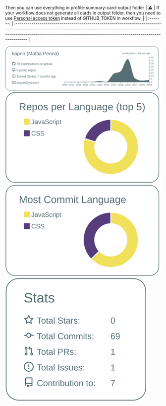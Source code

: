 Then you can use everything in profile-summary-card-output folder
| :warning: | If your workflow does not generate all cards in output folder, then you need to use [Personal access token](https://docs.github.com/en/actions/configuring-and-managing-workflows/creating-and-storing-encrypted-secrets) instead of GITHUB_TOKEN in workflow. |
| :-------: | :------------------------------------------------------------------------------------------------------------------------------------------------------------------------------------------------------------------------------------------------ |

[![](./profile-summary-card-output/default/0-profile-details.svg)](https://github.com/tiapnn/tiapnn)
[![](./profile-summary-card-output/default/1-repos-per-language.svg)](https://github.com/tiapnn/tiapnn)
[![](./profile-summary-card-output/default/2-most-commit-language.svg)](https://github.com/tiapnn/tiapnn)
[![](./profile-summary-card-output/default/3-stats.svg)](https://github.com/tiapnn/tiapnn)

